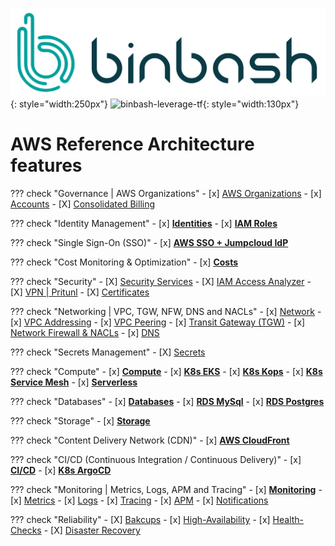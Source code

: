 ![binbash-logo](../../assets/images/logos/binbash.png "Binbash"){: style="width:250px"}
![binbash-leverage-tf](../../assets/images/logos/binbash-leverage-terraform.png#right "Leverage"){: style="width:130px"}

# AWS Reference Architecture features

??? check "Governance | AWS Organizations"
    - [x] [AWS Organizations](./organization/organization.md)
    - [x] [Accounts](./organization/accounts.md)
    - [X] [Consolidated Billing](./organization/billing.md)

??? check "Identity Management"
    - [x] [**Identities**](./identities/identities.md)
    - [x] [**IAM Roles**](./identities/roles.md)

??? check "Single Sign-On (SSO)"
    - [x] [**AWS SSO + Jumpcloud IdP**](./sso/sso.md)

??? check "Cost Monitoring & Optimization"
    - [x] [**Costs**](./costs/costs.md)

??? check "Security"
    - [X] [Security Services](./security/services.md)
    - [X] [IAM Access Analyzer](./security/iam-access-analyzer.md)
    - [X] [VPN | Pritunl](./security/vpn.md)
    - [X] [Certificates](./security/certificates.md)

??? check "Networking | VPC, TGW, NFW, DNS and NACLs"
    - [x] [Network](./network/vpc-topology.md)
    - [x] [VPC Addressing](./network/vpc-addressing.md)
    - [x] [VPC Peering](./network/vpc-peering.md)
    - [x] [Transit Gateway (TGW)](./network/tgw-topology.md)
    - [x] [Network Firewall & NACLs](./network/vpc-traffic-out.md)
    - [x] [DNS](./network/dns.md)

??? check "Secrets Management"
    - [X] [Secrets](./secrets/secrets.md)

??? check "Compute"
    - [x] [**Compute**](./compute/overview.md)
    - [x] [**K8s EKS**](./compute/k8s-eks.md)
    - [x] [**K8s Kops**](./compute/k8s-kops.md)
    - [x] [**K8s Service Mesh**](./compute/k8s-service-mesh.md)
    - [x] [**Serverless**](./compute/serverless.md)

??? check "Databases"
    - [x] [**Databases**](./database/database.md)
    - [x] [**RDS MySql**](./database/mysql.md)
    - [x] [**RDS Postgres**](./database/postgres.md)

??? check "Storage"
    - [x] [**Storage**](./storage/storage.md)

??? check "Content Delivery Network (CDN)"
    - [x] [**AWS CloudFront**](./cdn/cdn.md)

??? check "CI/CD (Continuous Integration / Continuous Delivery)"
    - [x] [**CI/CD**](./ci-cd/ci-cd.md)
    - [x] [**K8s ArgoCD**](./ci-cd/k8s-argocd.md)

??? check "Monitoring | Metrics, Logs, APM and Tracing"
    - [x] [**Monitoring**](./monitoring/monitoring.md)
    - [x] [Metrics](./monitoring/metrics.md)
    - [x] [Logs](./monitoring/logs.md)
    - [x] [Tracing](./monitoring/tracing.md)
    - [x] [APM](./monitoring/apm.md)
    - [x] [Notifications](./monitoring/notification_escalation.md)

??? check "Reliability"
    - [X] [Bakcups](./reliability/backups.md)
    - [x] [High-Availability](./reliability/high-availability.md)
    - [x] [Health-Checks](./reliability/health-checks.md)
    - [X] [Disaster Recovery](./reliability/dr.md)

